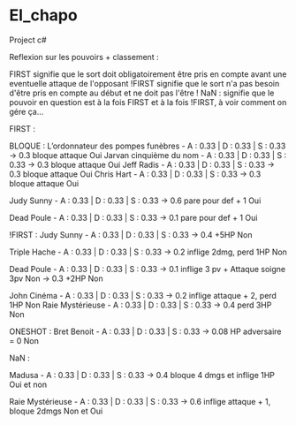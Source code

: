 # El_chapo
Project c#

Reflexion sur les pouvoirs + classement :

FIRST signifie que le sort doit obligatoirement être pris en compte avant une eventuelle attaque de l'opposant
!FIRST signifie que le sort n'a pas besoin d'être pris en compte au début et ne doit pas l'être !
NaN : signifie que le pouvoir en question est à la fois FIRST et à la fois !FIRST, à voir comment on gére ça...

FIRST :

BLOQUE :
L’ordonnateur des pompes funèbres - A : 0.33 | D : 0.33 | S : 0.33 -> 0.3 bloque attaque Oui
Jarvan cinquième du nom           - A : 0.33 | D : 0.33 | S : 0.33 -> 0.3 bloque attaque Oui
Jeff Radis                        - A : 0.33 | D : 0.33 | S : 0.33 -> 0.3 bloque attaque Oui
Chris Hart                        - A : 0.33 | D : 0.33 | S : 0.33 -> 0.3 bloque attaque Oui

Judy Sunny                        - A : 0.33 | D : 0.33 | S : 0.33 -> 0.6 pare pour def + 1 Oui

Dead Poule                        - A : 0.33 | D : 0.33 | S : 0.33 -> 0.1 pare pour def + 1 Oui	


!FIRST : 
Judy Sunny                        - A : 0.33 | D : 0.33 | S : 0.33 -> 0.4 +5HP Non

Triple Hache                      - A : 0.33 | D : 0.33 | S : 0.33 -> 0.2 inflige 2dmg, perd 1HP Non

Dead Poule                        - A : 0.33 | D : 0.33 | S : 0.33 -> 0.1 inflige 3 pv + Attaque soigne 3pv Non
								   -> 0.3 +2HP Non

John Cinéma                       - A : 0.33 | D : 0.33 | S : 0.33 -> 0.2 inflige attaque + 2, perd 1HP Non
Raie Mystérieuse                  - A : 0.33 | D : 0.33 | S : 0.33 -> 0.4 perd 3HP Non

ONESHOT :
Bret Benoit                       - A : 0.33 | D : 0.33 | S : 0.33 -> 0.08 HP adversaire = 0 Non





NaN :

Madusa                            - A : 0.33 | D : 0.33 | S : 0.33 -> 0.4 bloque 4 dmgs et inflige 1HP Oui et non


Raie Mystérieuse                  - A : 0.33 | D : 0.33 | S : 0.33 -> 0.6 inflige attaque + 1, bloque 2dmgs Non et Oui
